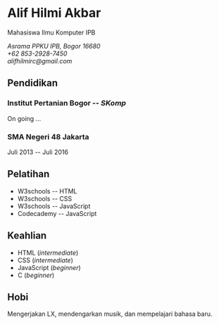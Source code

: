 # Alif Hilmi Akbar

Mahasiswa Ilmu Komputer IPB

_Asrama PPKU IPB, Bogor 16680_  
_+62 853-2928-7450_  
_alifhilmirc@gmail.com_

## Pendidikan

### Institut Pertanian Bogor -- _SKomp_

On going ...

### SMA Negeri 48 Jakarta

Juli 2013 -- Juli 2016

## Pelatihan

- W3schools -- HTML
- W3schools -- CSS
- W3schools -- JavaScript
- Codecademy -- JavaScript

## Keahlian

- HTML (_intermediate_)
- CSS (_intermediate_)
- JavaScript (_beginner_)
- C (_beginner_)

## Hobi

Mengerjakan LX, mendengarkan musik, dan mempelajari bahasa baru.
